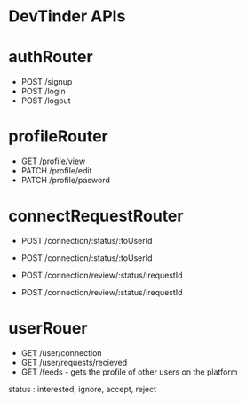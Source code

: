 # DevTinder APIs

# authRouter
- POST /signup
- POST /login
- POST /logout

# profileRouter
- GET /profile/view
- PATCH /profile/edit
- PATCH /profile/pasword

# connectRequestRouter
- POST /connection/:status/:toUserId
- POST /connection/:status/:toUserId


- POST /connection/review/:status/:requestId
- POST /connection/review/:status/:requestId


# userRouer
- GET /user/connection
- GET /user/requests/recieved
- GET /feeds - gets the profile of other users on the platform



status : interested, ignore, accept, reject
